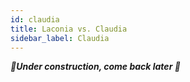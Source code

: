```yaml
---
id: claudia
title: Laconia vs. Claudia
sidebar_label: Claudia
---
```


_**🚧Under construction, come back later 🚧**_

<!--
Incompatible as philosopohy is not the same. Laconia only support single purpose functions
-->
